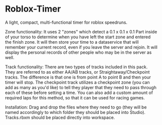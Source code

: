 # Roblox-Timer
A light, compact, multi-functional timer for roblox speedruns. 

Zone functionality:
It uses 2 "zones" which detect a 0.1 x 0.1 x 0.1 Part inside of your torso to determine when you have left the start zone and entered the finish zone.
It will then store your time to a dataservice that will remember your current record, even if you leave the server and rejoin. It will display the personal records of other people who may be in the server as well.

Track functionality:
There are two types of tracks included in this pack. They are referred to as either AA/AB tracks, or Straightaway/Checkpoint tracks. 
The difference is that one is from point A to point B and then your timer will stop.
The checkpoint track utilizes a checkpoint zone (you can add as many as you'd like) to tell they player that they need to pass through each of these before setting a time. You can also add a custom amount of required laps for this method, so that it can be used for racing games.

Installation:
Drag and drop the files where they need to go (they will be named accordingly to which folder they should be placed into Studio).
Tracks.rbxm should be placed directly into workspace.
